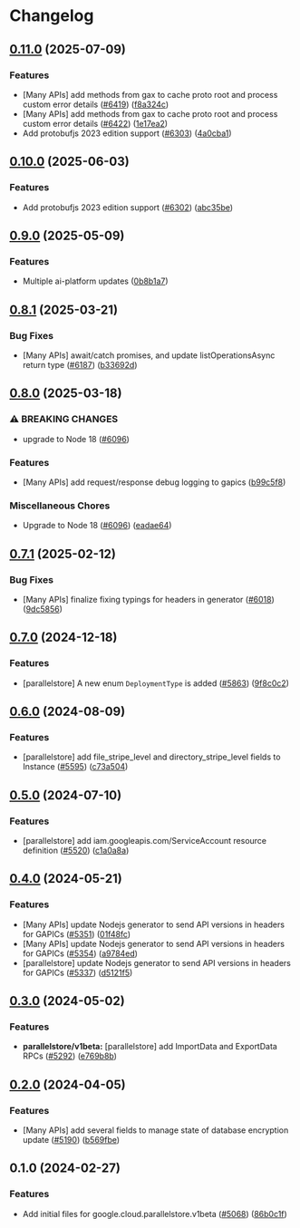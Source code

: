 # Changelog

## [0.11.0](https://github.com/googleapis/google-cloud-node/compare/parallelstore-v0.10.0...parallelstore-v0.11.0) (2025-07-09)


### Features

* [Many APIs] add methods from gax to cache proto root and process custom error details ([#6419](https://github.com/googleapis/google-cloud-node/issues/6419)) ([f8a324c](https://github.com/googleapis/google-cloud-node/commit/f8a324ca5c3bc0f730e4ed67d9407c44f2414936))
* [Many APIs] add methods from gax to cache proto root and process custom error details ([#6422](https://github.com/googleapis/google-cloud-node/issues/6422)) ([1e17ea2](https://github.com/googleapis/google-cloud-node/commit/1e17ea2496a502905259010a6702e7cc68f9d1ba))
* Add protobufjs 2023 edition support ([#6303](https://github.com/googleapis/google-cloud-node/issues/6303)) ([4a0cba1](https://github.com/googleapis/google-cloud-node/commit/4a0cba1e41a9aeb9c15ad31487ef013c8277cfef))

## [0.10.0](https://github.com/googleapis/google-cloud-node/compare/parallelstore-v0.9.0...parallelstore-v0.10.0) (2025-06-03)


### Features

* Add protobufjs 2023 edition support ([#6302](https://github.com/googleapis/google-cloud-node/issues/6302)) ([abc35be](https://github.com/googleapis/google-cloud-node/commit/abc35be4817709467e6c6b2a12ac4e749ffed72d))

## [0.9.0](https://github.com/googleapis/google-cloud-node/compare/parallelstore-v0.8.1...parallelstore-v0.9.0) (2025-05-09)


### Features

* Multiple ai-platform updates ([0b8b1a7](https://github.com/googleapis/google-cloud-node/commit/0b8b1a75f33bdf94000321d239834b9b10757862))

## [0.8.1](https://github.com/googleapis/google-cloud-node/compare/parallelstore-v0.8.0...parallelstore-v0.8.1) (2025-03-21)


### Bug Fixes

* [Many APIs] await/catch promises, and update listOperationsAsync return type ([#6187](https://github.com/googleapis/google-cloud-node/issues/6187)) ([b33692d](https://github.com/googleapis/google-cloud-node/commit/b33692d64bd42b99f37d0f919f2b0c06a673ab7f))

## [0.8.0](https://github.com/googleapis/google-cloud-node/compare/parallelstore-v0.7.1...parallelstore-v0.8.0) (2025-03-18)


### ⚠ BREAKING CHANGES

* upgrade to Node 18 ([#6096](https://github.com/googleapis/google-cloud-node/issues/6096))

### Features

* [Many APIs] add request/response debug logging to gapics ([b99c5f8](https://github.com/googleapis/google-cloud-node/commit/b99c5f8269a8401c72e9c913971c7e90467209e2))


### Miscellaneous Chores

* Upgrade to Node 18 ([#6096](https://github.com/googleapis/google-cloud-node/issues/6096)) ([eadae64](https://github.com/googleapis/google-cloud-node/commit/eadae64d54e07aa2c65097ea52e65008d4e87436))

## [0.7.1](https://github.com/googleapis/google-cloud-node/compare/parallelstore-v0.7.0...parallelstore-v0.7.1) (2025-02-12)


### Bug Fixes

* [Many APIs] finalize fixing typings for headers in generator ([#6018](https://github.com/googleapis/google-cloud-node/issues/6018)) ([9dc5856](https://github.com/googleapis/google-cloud-node/commit/9dc585661489f51bb7a85b39519fd8b11dfffc5b))

## [0.7.0](https://github.com/googleapis/google-cloud-node/compare/parallelstore-v0.6.0...parallelstore-v0.7.0) (2024-12-18)


### Features

* [parallelstore] A new enum `DeploymentType` is added ([#5863](https://github.com/googleapis/google-cloud-node/issues/5863)) ([9f8c0c2](https://github.com/googleapis/google-cloud-node/commit/9f8c0c2d583656d39d6e6ad6a4b206642e647178))

## [0.6.0](https://github.com/googleapis/google-cloud-node/compare/parallelstore-v0.5.0...parallelstore-v0.6.0) (2024-08-09)


### Features

* [parallelstore] add file_stripe_level and directory_stripe_level fields to Instance ([#5595](https://github.com/googleapis/google-cloud-node/issues/5595)) ([c73a504](https://github.com/googleapis/google-cloud-node/commit/c73a5040c46cbf2a919a27ae42e0775c8e1328a2))

## [0.5.0](https://github.com/googleapis/google-cloud-node/compare/parallelstore-v0.4.0...parallelstore-v0.5.0) (2024-07-10)


### Features

* [parallelstore] add iam.googleapis.com/ServiceAccount resource definition ([#5520](https://github.com/googleapis/google-cloud-node/issues/5520)) ([c1a0a8a](https://github.com/googleapis/google-cloud-node/commit/c1a0a8a52866dee658ad34479b3ae62ae4b21bb5))

## [0.4.0](https://github.com/googleapis/google-cloud-node/compare/parallelstore-v0.3.0...parallelstore-v0.4.0) (2024-05-21)


### Features

* [Many APIs] update Nodejs generator to send API versions in headers for GAPICs ([#5351](https://github.com/googleapis/google-cloud-node/issues/5351)) ([01f48fc](https://github.com/googleapis/google-cloud-node/commit/01f48fce63ec4ddf801d59ee2b8c0db9f6fb8372))
* [Many APIs] update Nodejs generator to send API versions in headers for GAPICs ([#5354](https://github.com/googleapis/google-cloud-node/issues/5354)) ([a9784ed](https://github.com/googleapis/google-cloud-node/commit/a9784ed3db6ee96d171762308bbbcd57390b6866))
* [parallelstore] update Nodejs generator to send API versions in headers for GAPICs ([#5337](https://github.com/googleapis/google-cloud-node/issues/5337)) ([d5121f5](https://github.com/googleapis/google-cloud-node/commit/d5121f50c49edc6a1457d5ff560dd2427e0514ec))

## [0.3.0](https://github.com/googleapis/google-cloud-node/compare/parallelstore-v0.2.0...parallelstore-v0.3.0) (2024-05-02)


### Features

* **parallelstore/v1beta:** [parallelstore] add ImportData and ExportData RPCs ([#5292](https://github.com/googleapis/google-cloud-node/issues/5292)) ([e769b8b](https://github.com/googleapis/google-cloud-node/commit/e769b8b67f6193a0624a7621b9522eedac86ed40))

## [0.2.0](https://github.com/googleapis/google-cloud-node/compare/parallelstore-v0.1.0...parallelstore-v0.2.0) (2024-04-05)


### Features

* [Many APIs] add several fields to manage state of database encryption update ([#5190](https://github.com/googleapis/google-cloud-node/issues/5190)) ([b569fbe](https://github.com/googleapis/google-cloud-node/commit/b569fbe1472d0fd71c1bfb58d0b1661814ac5727))

## 0.1.0 (2024-02-27)


### Features

* Add initial files for google.cloud.parallelstore.v1beta ([#5068](https://github.com/googleapis/google-cloud-node/issues/5068)) ([86b0c1f](https://github.com/googleapis/google-cloud-node/commit/86b0c1f491041ba8a2fbc9ad31551076dde7e4c0))
